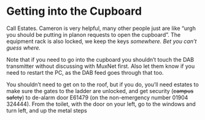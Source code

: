 # Getting into the Cupboard

Call Estates. Cameron is very helpful, many other people just are like “urgh you should be putting in planon requests to open the cupboard”. The equipment rack is also locked, we keep the keys _somewhere. Bet you can’t guess where._

Note that if you need to go into the cupboard you shouldn’t touch the DAB transmitter without discussing with MuxNet first. Also let them know if you need to restart the PC, as the DAB feed goes through that too.

You shouldn’t need to get on to the roof, but if you do, you’ll need estates to make sure the gates to the ladder are unlocked, and get security (~~campus safety~~) to de-alarm door E61479 (on the non-emergency number 01904 324444). From the toilet, with the door on your left, go to the windows and turn left, and up the metal steps

